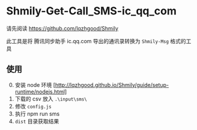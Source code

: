 # Shmily-Get-Call_SMS-ic_qq_com

请先阅读 https://github.com/lqzhgood/Shmily

此工具是将 腾讯同步助手 ic.qq.com 导出的通讯录转换为 `Shmily-Msg` 格式的工具

## 使用

0. 安装 node 环境 [http://lqzhgood.github.io/Shmily/guide/setup-runtime/nodejs.html]
1. 下载的 csv 放入 `.\input\sms\`
2. 修改 `config.js`
3. 执行 npm run sms
4. `dist` 目录获取结果
